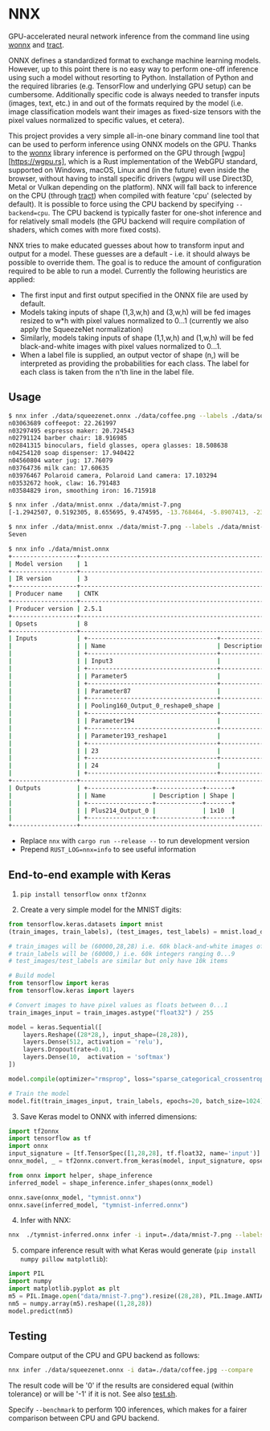 # NNX

GPU-accelerated neural network inference from the command line using [wonnx](https://github.com/haixuanTao/wonnx) and [tract](https://github.com/sonos/tract).

ONNX defines a standardized format to exchange machine learning models. However, up to this point there is no easy way to
perform one-off inference using such a model without resorting to Python. Installation of Python and the required libraries
(e.g. TensorFlow and underlying GPU setup) can be cumbersome. Additionally specific code is always needed to transfer
inputs (images, text, etc.) in and out of the formats required by the model (i.e. image classification models want their
images as fixed-size tensors with the pixel values normalized to specific values, et cetera).

This project provides a very simple all-in-one binary command line tool that can be used to perform inference using ONNX
models on the GPU. Thanks to the [wonnx](https://github.com/haixuanTao/wonnx) library inference is performed on the GPU
through [wgpu][https://wgpu.rs], which is a Rust implementation of the WebGPU standard, supported on Windows, macOS, Linux
and (in the future) even inside the browser, without having to install specific drivers (wgpu will use Direct3D, Metal or
Vulkan depending on the platform). NNX will fall back to inference on the CPU (through [tract](https://github.com/sonos/tract))
when compiled with feature 'cpu' (selected by default). It is possible to force using the CPU backend by specifying `--backend=cpu`.
The CPU backend is typically faster for one-shot inference and for relatively small models (the GPU backend will require
compilation of shaders, which comes with more fixed costs).

NNX tries to make educated guesses about how to transform input and output for a model. These guesses are a default - i.e.
it should always be possible to override them. The goal is to reduce the amount of configuration required to be able to
run a model. Currently the following heuristics are applied:

- The first input and first output specified in the ONNX file are used by default.
- Models taking inputs of shape (1,3,w,h) and (3,w,h) will be fed images resized to w\*h with pixel values normalized to
  0...1 (currently we also apply the SqueezeNet normalization)
- Similarly, models taking inputs of shape (1,1,w,h) and (1,w,h) will be fed black-and-white images with pixel values
  normalized to 0...1.
- When a label file is supplied, an output vector of shape (n,) will be interpreted as providing the probabilities for each
  class. The label for each class is taken from the n'th line in the label file.

## Usage

```sh
$ nnx infer ./data/squeezenet.onnx ./data/coffee.png --labels ./data/squeezenet-labels.txt
n03063689 coffeepot: 22.261997
n03297495 espresso maker: 20.724543
n02791124 barber chair: 18.916985
n02841315 binoculars, field glasses, opera glasses: 18.508638
n04254120 soap dispenser: 17.940422
n04560804 water jug: 17.76079
n03764736 milk can: 17.60635
n03976467 Polaroid camera, Polaroid Land camera: 17.103294
n03532672 hook, claw: 16.791483
n03584829 iron, smoothing iron: 16.715918

$ nnx infer ./data/mnist.onnx ./data/mnist-7.png
[-1.2942507, 0.5192305, 8.655695, 9.474595, -13.768464, -5.8907413, -23.467274, 28.252314, -6.7598896, 3.9513395]

$ nnx infer ./data/mnist.onnx ./data/mnist-7.png --labels ./data/mnist-labels.txt --top=1
Seven

$ nnx info ./data/mnist.onnx
+------------------+------------------------------------------------------------------+
| Model version    | 1                                                                |
+------------------+------------------------------------------------------------------+
| IR version       | 3                                                                |
+------------------+------------------------------------------------------------------+
| Producer name    | CNTK                                                             |
+------------------+------------------------------------------------------------------+
| Producer version | 2.5.1                                                            |
+------------------+------------------------------------------------------------------+
| Opsets           | 8                                                                |
+------------------+------------------------------------------------------------------+
| Inputs           | +------------------------------------+-------------+-----------+ |
|                  | | Name                               | Description | Shape     | |
|                  | +------------------------------------+-------------+-----------+ |
|                  | | Input3                             |             | 1x1x28x28 | |
|                  | +------------------------------------+-------------+-----------+ |
|                  | | Parameter5                         |             | 8x1x5x5   | |
|                  | +------------------------------------+-------------+-----------+ |
|                  | | Parameter87                        |             | 16x8x5x5  | |
|                  | +------------------------------------+-------------+-----------+ |
|                  | | Pooling160_Output_0_reshape0_shape |             | 2         | |
|                  | +------------------------------------+-------------+-----------+ |
|                  | | Parameter194                       |             | 1x10      | |
|                  | +------------------------------------+-------------+-----------+ |
|                  | | Parameter193_reshape1              |             | 256x10    | |
|                  | +------------------------------------+-------------+-----------+ |
|                  | | 23                                 |             | 8         | |
|                  | +------------------------------------+-------------+-----------+ |
|                  | | 24                                 |             | 16        | |
|                  | +------------------------------------+-------------+-----------+ |
+------------------+------------------------------------------------------------------+
| Outputs          | +------------------+-------------+-------+                       |
|                  | | Name             | Description | Shape |                       |
|                  | +------------------+-------------+-------+                       |
|                  | | Plus214_Output_0 |             | 1x10  |                       |
|                  | +------------------+-------------+-------+                       |
+------------------+------------------------------------------------------------------+
```

- Replace `nnx` with `cargo run --release --` to run development version
- Prepend `RUST_LOG=nnx=info` to see useful information

## End-to-end example with Keras

1. `pip install tensorflow onnx tf2onnx`

2. Create a very simple model for the MNIST digits:

```python
from tensorflow.keras.datasets import mnist
(train_images, train_labels), (test_images, test_labels) = mnist.load_data()

# train_images will be (60000,28,28) i.e. 60k black-and-white images of 28x28 pixels (which are ints between 0..255)
# train_labels will be (60000,) i.e. 60k integers ranging 0...9
# test_images/test_labels are similar but only have 10k items

# Build model
from tensorflow import keras
from tensorflow.keras import layers

# Convert images to have pixel values as floats between 0...1
train_images_input = train_images.astype("float32") / 255

model = keras.Sequential([
    layers.Reshape((28*28,), input_shape=(28,28)),
    layers.Dense(512, activation = 'relu'),
    layers.Dropout(rate=0.01),
    layers.Dense(10,  activation = 'softmax')
])

model.compile(optimizer="rmsprop", loss="sparse_categorical_crossentropy", metrics=["accuracy"])

# Train the model
model.fit(train_images_input, train_labels, epochs=20, batch_size=1024)
```

3. Save Keras model to ONNX with inferred dimensions:

```python
import tf2onnx
import tensorflow as tf
import onnx
input_signature = [tf.TensorSpec([1,28,28], tf.float32, name='input')]
onnx_model, _ = tf2onnx.convert.from_keras(model, input_signature, opset=13)

from onnx import helper, shape_inference
inferred_model = shape_inference.infer_shapes(onnx_model)

onnx.save(onnx_model, "tymnist.onnx")
onnx.save(inferred_model, "tymnist-inferred.onnx")
```

4. Infer with NNX:

```sh
nnx  ./tymnist-inferred.onnx infer -i input=./data/mnist-7.png --labels ./data/mnist-labels.txt
```

5. compare inference result with what Keras would generate (`pip install numpy pillow matplotlib`):

```python
import PIL
import numpy
import matplotlib.pyplot as plt
m5 = PIL.Image.open("data/mnist-7.png").resize((28,28), PIL.Image.ANTIALIAS)
nm5 = numpy.array(m5).reshape((1,28,28))
model.predict(nm5)
```

## Testing

Compare output of the CPU and GPU backend as follows:

```sh
nnx infer ./data/squeezenet.onnx -i data=./data/coffee.jpg --compare
```

The result code will be '0' if the results are considered equal (within tolerance) or will be '-1' if it is not. See also
[test.sh](./test.sh).

Specify `--benchmark` to perform 100 inferences, which makes for a fairer comparison between CPU and GPU backend.
